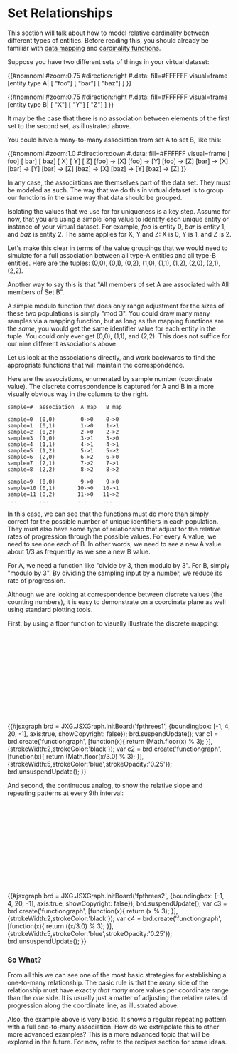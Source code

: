 # Set Relationships

This section will talk about how to model relative cardinality between
different types of entities. Before reading this, you should already
be familiar with [data mapping](/concepts/data_mapping_functions.html)
and [cardinality functions](modeling_cardinality.html).

Suppose you have two different sets of things in your virtual dataset:

{{#nomnoml
#zoom:0.75
#direction:right
#.data: fill=#FFFFFF visual=frame
[entity type A|
[<data> "foo"]
[<data> "bar"]
[<data> "baz"]
]
}}

{{#nomnoml
#zoom:0.75
#direction:right
#.data: fill=#FFFFFF visual=frame
[entity type B|
[<data> "X"]
[<data> "Y"]
[<data> "Z"]
]
}}

It may be the case that there is no association between elements of the first set to
the second set, as illustrated above.

You could have a many-to-many association from set A to set B, like this:

{{#nomnoml
#zoom:1.0
#direction:down
#.data: fill=#FFFFFF visual=frame
[<data> foo]
[<data> bar]
[<data> baz]
[<data> X]
[<data> Y]
[<data> Z]
[foo] -> [X]
[foo] -> [Y]
[foo] -> [Z]
[bar] -> [X]
[bar] -> [Y]
[bar] -> [Z]
[baz] -> [X]
[baz] -> [Y]
[baz] -> [Z]
}}

In any case, the associations are themselves part of the data set. They must be
modeled as such. The way that we do this in virtual dataset is to group our
functions in the same way that data should be grouped.

Isolating the values that we use for for uniqueness is a key step. 
Assume for now, that you are using a simple long value to identify each 
unique entity or instance of your virtual dataset. For example, *foo* 
is entity 0, *bar* is entity 1, and *baz* is entity 2. The same applies 
for X, Y and Z: X is 0, Y is 1, and Z is 2.

Let's make this clear in terms of the value groupings that we would need to simulate
for a full association between all type-A entities and all type-B entities. Here are
the tuples: (0,0), (0,1), (0,2), (1,0), (1,1), (1,2), (2,0), (2,1), (2,2).

Another way to say this is that "All members of set A are associated with 
All members of Set B".

A simple modulo function that does only range adjustment for the sizes of these two
populations is simply "mod 3". You could draw many many samples via a mapping function,
but as long as the mapping functions are the *same*, you would get the same identifier
value for each entity in the tuple. You could only ever get (0,0), (1,1), and (2,2).
This does not suffice for our nine different associations above.

Let us look at the associations directly, and work backwards to find the appropriate 
functions that will maintain the correspondence.
 
Here are the associations, enumerated by sample number (coordinate value). The discrete
correspondence is captured for A and B in a more visually obvious way in the columns
to the right.

~~~
sample=#  association  A map   B map

sample=0  (0,0)        0->0    0->0
sample=1  (0,1)        1->0    1->1
sample=2  (0,2)        2->0    2->2
sample=3  (1,0)        3->1    3->0
sample=4  (1,1)        4->1    4->1
sample=5  (1,2)        5->1    5->2
sample=6  (2,0)        6->2    6->0
sample=7  (2,1)        7->2    7->1
sample=8  (2,2)        8->2    8->2

sample=9  (0,0)        9->0    9->0
sample=10 (0,1)       10->0   10->1
sample=11 (0,2)       11->0   11->2
...       ...         ...     ...
~~~

In this case, we can see that the functions must do more than simply correct for the
possible number of unique identifiers in each population. They must also have
some type of relationship that adjust for the relative rates of progression through
the possible values. For every A value, we need to see one each of B. In other words,
we need to see a new A value about 1/3 as frequently as we see a new B value.

For A, we need a function like "divide by 3, then modulo by 3".
For B, simply "modulo by 3". By dividing the sampling input by a number, we reduce
its rate of progression.

Although we are looking at correspondence between discrete values (the counting numbers),
it is easy to demonstrate on a coordinate plane as well using standard plotting tools.

First, by using a floor function to visually illustrate the discrete mapping:

<div id="fpthrees1" style="width: 400px; height: 200px;"></div> 
{{#jsxgraph
 brd = JXG.JSXGraph.initBoard('fpthrees1', {boundingbox: [-1, 4, 20, -1], axis:true, showCopyright: false});
 brd.suspendUpdate();
 var c1 = brd.create('functiongraph', [function(x){ return (Math.floor(x) % 3); }],
                       {strokeWidth:2,strokeColor:'black'});
 var c2 = brd.create('functiongraph', [function(x){ return (Math.floor(x/3.0) % 3); }],
                       {strokeWidth:5,strokeColor:'blue',strokeOpacity:'0.25'});  
 brd.unsuspendUpdate();
}} 

And second, the continuous analog, to show the relative slope 
and repeating patterns at every 9th interval:

<div id="fpthrees2" style="width: 400px; height: 200px;"></div> 
{{#jsxgraph
 brd = JXG.JSXGraph.initBoard('fpthrees2', {boundingbox: [-1, 4, 20, -1], axis:true, showCopyright: false});
 brd.suspendUpdate();
 var c3 = brd.create('functiongraph', [function(x){ return (x % 3); }],
                       {strokeWidth:2,strokeColor:'black'});
 var c4 = brd.create('functiongraph', [function(x){ return ((x/3.0) % 3); }],
                       {strokeWidth:5,strokeColor:'blue',strokeOpacity:'0.25'});  
 brd.unsuspendUpdate();
}} 

### So What?

From all this we can see one of the most basic strategies for establishing a one-to-many
relationship. The basic rule is that the *many* side of the relationship must
have exactly *that many* more values per coordinate range than the *one* side. It is
usually just a matter of adjusting the relative rates of progression along the
coordinate line, as illustrated above.

Also, the example above is very basic. It shows a regular repeating pattern with
a full one-to-many association. How do we extrapolate this to other more advanced examples?
This is a more advanced topic that will be explored in the future. For now, refer
  to the recipes section for some ideas.




 
 



